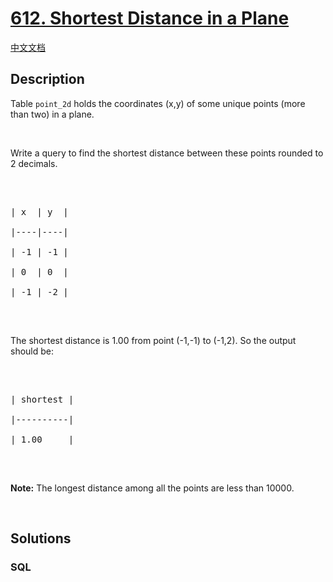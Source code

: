 # [612. Shortest Distance in a Plane](https://leetcode.com/problems/shortest-distance-in-a-plane)

[中文文档](/solution/0600-0699/0612.Shortest%20Distance%20in%20a%20Plane/README.md)

## Description

Table <code>point_2d</code> holds the coordinates (x,y) of some unique points (more than two) in a plane.

<p>&nbsp;</p>

Write a query to find the shortest distance between these points rounded to 2 decimals.

<p>&nbsp;</p>

<pre>

| x  | y  |

|----|----|

| -1 | -1 |

| 0  | 0  |

| -1 | -2 |

</pre>

<p>&nbsp;</p>

The shortest distance is 1.00 from point (-1,-1) to (-1,2). So the output should be:

<p>&nbsp;</p>

<pre>

| shortest |

|----------|

| 1.00     |

</pre>

<p>&nbsp;</p>

<b>Note:</b> The longest distance among all the points are less than 10000.

<p>&nbsp;</p>

## Solutions

<!-- tabs:start -->

### **SQL**

```sql

```

<!-- tabs:end -->
